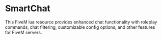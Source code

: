 # SmartChat
This FiveM lua resource provides enhanced chat functionality with roleplay commands, chat filtering, customizable config options, and other features for FiveM servers.
